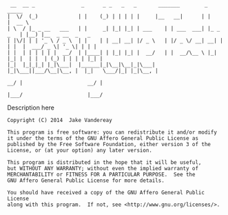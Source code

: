      __  __ _               _      _ _   _   _       _______        _            _____                  
    |  \/  (_)             | |    (_) | | | | |     |__   __|      | |          |  __ \                 
    | \  / |_ _ __   ___   | |     _| |_| |_| | ___    | | ___  ___| |_ _   _   | |__) |__  _ __  _   _ 
    | |\/| | | '_ \ / _ \  | |    | | __| __| |/ _ \   | |/ _ \/ __| __| | | |  |  ___/ _ \| '_ \| | | |
    | |  | | | | | |  __/  | |____| | |_| |_| |  __/   | |  __/\__ \ |_| |_| |  | |  | (_) | | | | |_| |
    |_|  |_|_|_| |_|\___|  |______|_|\__|\__|_|\___|   |_|\___||___/\__|\__, |  |_|   \___/|_| |_|\__, |
                                                                         __/ |                     __/ |
                                                                        |___/                     |___/ 

Description here


    
    Copyright (C) 2014  Jake Vandereay

    This program is free software: you can redistribute it and/or modify
    it under the terms of the GNU Affero General Public License as
    published by the Free Software Foundation, either version 3 of the
    License, or (at your option) any later version.

    This program is distributed in the hope that it will be useful,
    but WITHOUT ANY WARRANTY; without even the implied warranty of
    MERCHANTABILITY or FITNESS FOR A PARTICULAR PURPOSE.  See the
    GNU Affero General Public License for more details.

    You should have received a copy of the GNU Affero General Public License
    along with this program.  If not, see <http://www.gnu.org/licenses/>.